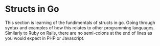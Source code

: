 # Structs in Go

This section is learning of the fundimentals of structs in go. Going through syntax and examples of how this relates to other programming languages. Similarly to Ruby on Rails, there are no semi-colons at the end of lines as you would expect in PHP or Javascript. 